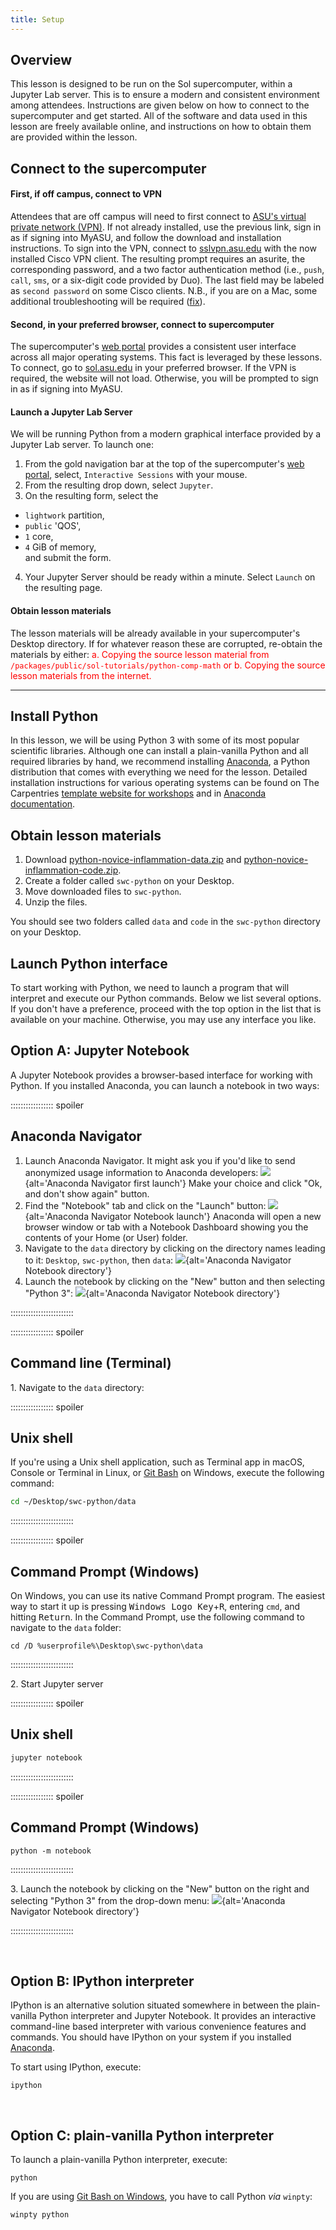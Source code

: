```yaml
---
title: Setup
---
```


## Overview

This lesson is designed to be run on the Sol supercomputer, within a
Jupyter Lab server. This is to ensure a modern and consistent
environment among attendees. Instructions are given below on how to
connect to the supercomputer and get started. 
All of the software and data used in this lesson are freely available online,
and instructions on how to obtain them are provided within the lesson.

## Connect to the supercomputer

#### First, if off campus, connect to VPN

Attendees that are off campus will need to first connect to [ASU's
virtual private network (VPN)][sslvpn]. If not already installed, 
use the previous link, sign in as if signing into MyASU, and follow the
download and installation instructions. To sign into the VPN, connect to
[sslvpn.asu.edu][sslvpn] with the now installed Cisco VPN client. The
resulting prompt requires an asurite, the corresponding password, and a
two factor authentication method (i.e., `push`, `call`, `sms`, or a
six-digit code provided by Duo). The last field may be labeled as
`second password` on some Cisco clients. N.B., if you are on a Mac, some
additional troubleshooting will be required ([fix][sslvpn-mac-fix]).

#### Second, in your preferred browser, connect to supercomputer

The supercomputer's [web portal][web-portal] provides a consistent user
interface across all major operating systems. This fact is leveraged by
these lessons. To connect, go to [sol.asu.edu][web-portal] in your
preferred browser. If the VPN is required, the website will not load.
Otherwise, you will be prompted to sign in as if signing into MyASU.

#### Launch a Jupyter Lab Server

We will be running Python from a modern graphical interface provided by
a Jupyter Lab server. To launch one:

1. From the gold navigation bar at the top of the 
supercomputer's [web portal][web-portal], select, `Interactive Sessions`
with your mouse.
2. From the resulting drop down, select `Jupyter`.
3. On the resulting form, select the 
* `lightwork` partition, 
* `public` 'QOS',
* `1` core,
* `4` GiB of memory,    
and submit the form.
4. Your Jupyter Server should be ready within a minute. Select `Launch`
   on the resulting page.

#### Obtain lesson materials

The lesson materials will be already available in your supercomputer's
Desktop directory. If for whatever reason these are corrupted, re-obtain
the materials by either:
<span style='color:red'>
a. Copying the source lesson material from
`/packages/public/sol-tutorials/python-comp-math`
or
b. Copying the source lesson materials from the internet.
</span>

------------------------------------------------------------------------

## Install Python

In this lesson, we will be using Python 3 with some of its most popular scientific libraries.
Although one can install a plain-vanilla Python and all required libraries by hand,
we recommend installing [Anaconda][anaconda-website],
a Python distribution that comes with everything we need for the lesson.
Detailed installation instructions for various operating systems can be found
on The Carpentries [template website for workshops][anaconda-instructions]
and in [Anaconda documentation][anaconda-install].

## Obtain lesson materials

1. Download [python-novice-inflammation-data.zip][zipfile1]
  and [python-novice-inflammation-code.zip][zipfile2].
2. Create a folder called `swc-python` on your Desktop.
3. Move downloaded files to `swc-python`.
4. Unzip the files.

You should see two folders called `data` and `code` in the `swc-python` directory on your
Desktop.

## Launch Python interface

To start working with Python, we need to launch a program that will interpret and execute our
Python commands. Below we list several options. If you don't have a preference, proceed with the
top option in the list that is available on your machine. Otherwise, you may use any interface
you like.

## Option A: Jupyter Notebook

A Jupyter Notebook provides a browser-based interface for working with Python.
If you installed Anaconda, you can launch a notebook in two ways:

::::::::::::::::: spoiler

## Anaconda Navigator

1. Launch Anaconda Navigator.
  It might ask you if you'd like to send anonymized usage information to Anaconda developers:
  ![](fig/anaconda-navigator-first-launch.png){alt='Anaconda Navigator first launch'}
  Make your choice and click "Ok, and don't show again" button.
2. Find the "Notebook" tab and click on the "Launch" button:
  ![](fig/anaconda-navigator-notebook-launch.png){alt='Anaconda Navigator Notebook launch'}
  Anaconda will open a new browser window or tab with a Notebook Dashboard showing you the
  contents of your Home (or User) folder.
3. Navigate to the `data` directory by clicking on the directory names leading to it:
  `Desktop`, `swc-python`, then `data`:
  ![](fig/jupyter-notebook-data-directory.png){alt='Anaconda Navigator Notebook directory'}
4. Launch the notebook by clicking on the "New" button and then selecting "Python 3":
  ![](fig/jupyter-notebook-launch-notebook.png){alt='Anaconda Navigator Notebook directory'}

:::::::::::::::::::::::::


::::::::::::::::: spoiler

## Command line (Terminal)

1\. Navigate to the `data` directory:

::::::::::::::::: spoiler

## Unix shell

If you're using a Unix shell application, such as Terminal app in macOS, Console or Terminal
in Linux, or [Git Bash][gitbash] on Windows, execute the following command:

```bash
cd ~/Desktop/swc-python/data
```

:::::::::::::::::::::::::

::::::::::::::::: spoiler

## Command Prompt (Windows)

On Windows, you can use its native Command Prompt program.  The easiest way to start it up is
pressing <kbd>Windows Logo Key</kbd>\+<kbd>R</kbd>, entering `cmd`, and hitting
<kbd>Return</kbd>. In the Command Prompt, use the following command to navigate to
the `data` folder:

```source
cd /D %userprofile%\Desktop\swc-python\data
```

:::::::::::::::::::::::::

2\. Start Jupyter server

::::::::::::::::: spoiler

## Unix shell

```bash
jupyter notebook
```

:::::::::::::::::::::::::


::::::::::::::::: spoiler

## Command Prompt (Windows)

```source
python -m notebook
```

:::::::::::::::::::::::::

3\. Launch the notebook by clicking on the "New" button on the right and selecting "Python 3"
from the drop-down menu:
![](fig/jupyter-notebook-launch-notebook2.png){alt='Anaconda Navigator Notebook directory'}

:::::::::::::::::::::::::

  <!-- vertical spacer -->

## Option B: IPython interpreter

IPython is an alternative solution situated somewhere in between the plain-vanilla Python
interpreter and Jupyter Notebook. It provides an interactive command-line based interpreter with
various convenience features and commands.  You should have IPython on your system if you installed
[Anaconda][anaconda-instructions].

To start using IPython, execute:

```source
ipython
```

  <!-- vertical spacer -->

## Option C: plain-vanilla Python interpreter

To launch a plain-vanilla Python interpreter, execute:

```source
python
```

If you are using [Git Bash on Windows][gitbash], you have to call Python *via* `winpty`:

```source
winpty python
```

[anaconda-website]: https://www.anaconda.com/
[anaconda-instructions]: https://carpentries.github.io/workshop-template/install_instructions/#python
[anaconda-install]: https://docs.anaconda.com/anaconda/install
[zipfile1]: data/python-novice-inflammation-data.zip
[zipfile2]: ../episodes/files/code/python-novice-inflammation-code.zip
[gitbash]: https://gitforwindows.org
[sslvpn]: https://sslvpn.asu.edu
[sslvpn-mac-fix]: https://asurc.atlassian.net/wiki/spaces/RC/pages/1905262641/Troubleshooting+The+CiscoVPN#MacOS-Systems
[web-portal]: https://sol.asu.edu



